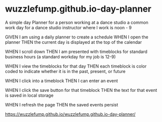 # wuzzlefump.github.io-day-planner

A simple day Planner for a person working at a dance studio
a common work day for a dance studio instructor where I work is noon - 9


GIVEN I am using a daily planner to create a schedule
WHEN I open the planner
THEN the current day is displayed at the top of the calendar

WHEN I scroll down
THEN I am presented with timeblocks for standard business hours
(a standard workday for my job is 12-9)

WHEN I view the timeblocks for that day
THEN each timeblock is color coded to indicate whether it is in the past, present, or future

WHEN I click into a timeblock
THEN I can enter an event

WHEN I click the save button for that timeblock
THEN the text for that event is saved in local storage

WHEN I refresh the page
THEN the saved events persist

https://wuzzlefump.github.io/wuzzlefump.github.io-day-planner/